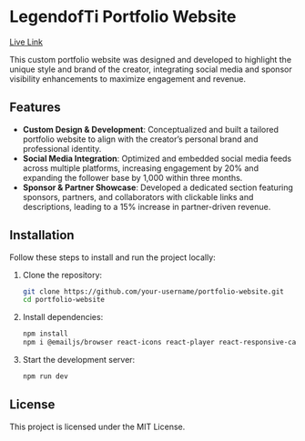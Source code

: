 # LegendofTi Portfolio Website
[Live Link]([(https://legendofti.netlify.app/))

This custom portfolio website was designed and developed to highlight the unique style and brand of the creator, integrating social media and sponsor visibility enhancements to maximize engagement and revenue.

## Features

- **Custom Design & Development**: Conceptualized and built a tailored portfolio website to align with the creator’s personal brand and professional identity.
- **Social Media Integration**: Optimized and embedded social media feeds across multiple platforms, increasing engagement by 20% and expanding the follower base by 1,000 within three months.
- **Sponsor & Partner Showcase**: Developed a dedicated section featuring sponsors, partners, and collaborators with clickable links and descriptions, leading to a 15% increase in partner-driven revenue.

## Installation

Follow these steps to install and run the project locally:

1. Clone the repository:
   ```sh
   git clone https://github.com/your-username/portfolio-website.git
   cd portfolio-website
   ```
2. Install dependencies:
   ```sh
   npm install
   npm i @emailjs/browser react-icons react-player react-responsive-carousel react-router-dom react-social-media-embed react-twitch-embed react-twitter-embed typewrite-effect
   ```
3. Start the development server:
   ```sh
   npm run dev
   ```

## License
This project is licensed under the MIT License.

